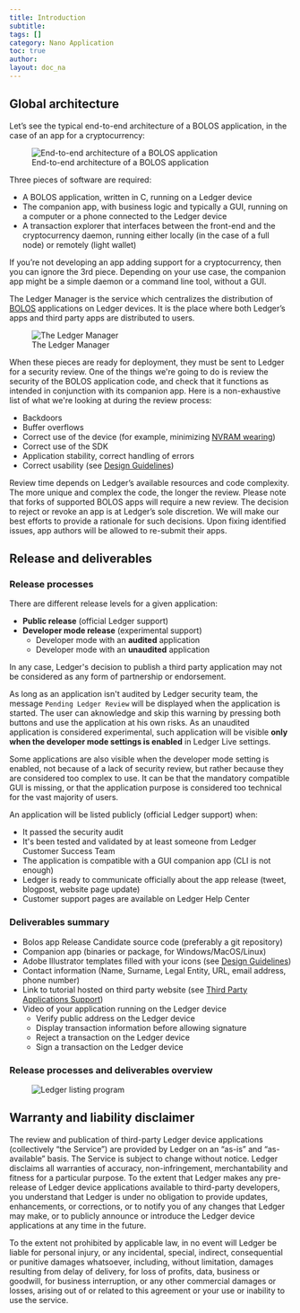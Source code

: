 ```yaml
---
title: Introduction
subtitle:
tags: []
category: Nano Application
toc: true
author:
layout: doc_na
---
```





## Global architecture

Let’s see the typical end-to-end architecture of a BOLOS application, in the case of an app for a cryptocurrency:

<!-- ------------- Image ------------- -->
<!-- --------------------------------- -->
<figure>
<img src="../images/app_architecture.png" class="align-center" alt="End-to-end architecture of a BOLOS application" /><figcaption aria-hidden="true">End-to-end architecture of a BOLOS application</figcaption>
</figure>

Three pieces of software are required:
- A BOLOS application, written in C, running on a Ledger device
- The companion app, with business logic and typically a GUI, running on a computer or a phone connected to the Ledger device
- A transaction explorer that interfaces between the front-end and the cryptocurrency daemon, running either locally (in the case of a full node) or remotely (light wallet)

If you’re not developing an app adding support for a cryptocurrency, then you can ignore the 3rd piece. Depending on your use case, the companion app might be a simple daemon or a command line tool, without a GUI.

The Ledger Manager is the service which centralizes the distribution of [BOLOS](https://developers.ledger.com/docs/nano-app/bolos-introduction/) applications on Ledger devices. It is the place where both Ledger’s apps and third party apps are distributed to users.

<!-- ------------- Image ------------- -->
<!-- --------------------------------- -->
<figure>
<img src="../images/manager.png" class="align-center" alt="The Ledger Manager" /><figcaption aria-hidden="true">The Ledger Manager</figcaption>
</figure>


When these pieces are ready for deployment, they must be sent to Ledger for a security review. One of the things we're going to do is review the security of the BOLOS application code, and check that it functions as intended in conjunction with its companion app. Here is a non-exhaustive list of what we're looking at during the review process:

-   Backdoors
-   Buffer overflows
-   Correct use of the device (for example, minimizing [NVRAM wearing](../persistent-storage#flash-memory-endurance))
-   Correct use of the SDK
-   Application stability, correct handling of errors
-   Correct usability (see [Design Guidelines](#design-guidelines))

Review time depends on Ledger’s available resources and code complexity. The more unique and complex the code, the longer the review. Please note that forks of supported BOLOS apps will require a new review. The decision to reject or revoke an app is at Ledger’s sole discretion. We will make our best efforts to provide a rationale for such decisions. Upon fixing identified issues, app authors will be allowed to re-submit their apps.


## Release and deliverables

### Release processes

There are different release levels for a given application:

-   **Public release** (official Ledger support)
-   **Developer mode release** (experimental support)
    -   Developer mode with an **audited** application
    -   Developer mode with an **unaudited** application

In any case, Ledger's decision to publish a third party application may not be considered as any form of partnership or endorsement.

As long as an application isn't audited by Ledger security team, the message `Pending Ledger Review` will be displayed when the application is started. The user can aknowledge and skip this warning by pressing both buttons and use the application at his own risks. As an unaudited application is considered experimental, such application will be visible **only when the developer mode settings is enabled** in Ledger Live settings.

Some applications are also visible when the developer mode setting is enabled, not because of a lack of security review, but rather because they are considered too complex to use. It can be that the mandatory compatible GUI is missing, or that the application purpose is considered too technical for the vast majority of users.

An application will be listed publicly (official Ledger support) when:

-   It passed the security audit
-   It's been tested and validated by at least someone from Ledger Customer Success Team
-   The application is compatible with a GUI companion app (CLI is not enough)
-   Ledger is ready to communicate officially about the app release (tweet, blogpost, website page update)
-   Customer support pages are available on Ledger Help Center

### Deliverables summary

-   Bolos app Release Candidate source code (preferably a git repository)
-   Companion app (binaries or package, for Windows/MacOS/Linux)
-   Adobe Illustrator templates filled with your icons (see [Design Guidelines](../design-requirements))
-   Contact information (Name, Surname, Legal Entity, URL, email address, phone number)
-   Link to tutorial hosted on third party website (see [Third Party Applications Support](../support-maintenance-requirements))
-   Video of your application running on the Ledger device
    -   Verify public address on the Ledger device
    -   Display transaction information before allowing signature
    -   Reject a transaction on the Ledger device
    -   Sign a transaction on the Ledger device


### Release processes and deliverables overview

<!-- ------------- Image ------------- -->
<!-- --------------------------------- -->
<figure>
<img src="../images/listing-program.png" class="align-center" alt="Ledger listing program" />
</figure>


## Warranty and liability disclaimer

The review and publication of third-party Ledger device applications (collectively “the Service”) are provided by Ledger on an “as-is” and “as-available” basis. The Service is subject to change without notice. Ledger disclaims all warranties of accuracy, non-infringement, merchantability and fitness for a particular purpose. To the extent that Ledger makes any pre-release of Ledger device applications available to third-party developers, you understand that Ledger is under no obligation to provide updates, enhancements, or corrections, or to notify you of any changes that Ledger may make, or to publicly announce or introduce the Ledger device applications at any time in the future.

To the extent not prohibited by applicable law, in no event will Ledger be liable for personal injury, or any incidental, special, indirect, consequential or punitive damages whatsoever, including, without limitation, damages resulting from delay of delivery, for loss of profits, data, business or goodwill, for business interruption, or any other commercial damages or losses, arising out of or related to this agreement or your use or inability to use the service.

